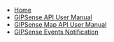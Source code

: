 - [Home](/)
- [GIPSense API User Manual](/en/gipsense-api-user-manual)
- [GIPSense Map API User Manual](/en/gipsense-map-api-user-manual)
- [GIPSense Events Notification](/en/gipsens-events-notification)
